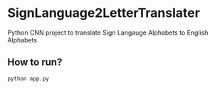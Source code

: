 # SignLanguage2LetterTranslater
Python CNN project to translate Sign Langauge Alphabets to English Alphabets


## How to run?
```python app.py```
